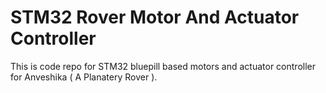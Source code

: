 # STM32 Rover Motor And Actuator Controller
 This is code repo for STM32 bluepill based motors and actuator controller for Anveshika ( A Planatery Rover ).
